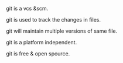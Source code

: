 git is a vcs &scm.

git is used to track the changes in files.

git will maintain multiple versions of same file.

git is a platform independent.

git is free & open spource.
